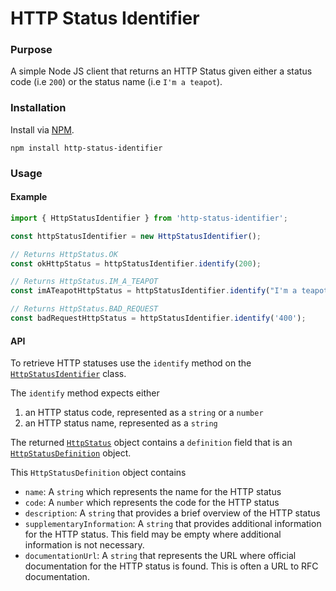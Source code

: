 # HTTP Status Identifier

### Purpose
A simple Node JS client that returns an HTTP Status given either a status code (i.e `200`) or the status name (i.e `I'm a teapot`).

### Installation
Install via [NPM](https://www.npmjs.com/package/http-status-identifier).
```
npm install http-status-identifier
```

### Usage

#### Example
```javascript
import { HttpStatusIdentifier } from 'http-status-identifier';

const httpStatusIdentifier = new HttpStatusIdentifier();

// Returns HttpStatus.OK
const okHttpStatus = httpStatusIdentifier.identify(200);

// Returns HttpStatus.IM_A_TEAPOT
const imATeapotHttpStatus = httpStatusIdentifier.identify("I'm a teapot");

// Returns HttpStatus.BAD_REQUEST
const badRequestHttpStatus = httpStatusIdentifier.identify('400');
```

#### API
To retrieve HTTP statuses use the `identify` method on the  [`HttpStatusIdentifier`](https://github.com/jaebradley/http-status-code-definition-identifier/blob/master/src/services/HttpStatusIdentifier.js) class.

The `identify` method expects either
1. an HTTP status code, represented as a `string` or a `number`
2. an HTTP status name, represented as a `string`

The returned [`HttpStatus`](https://github.com/jaebradley/http-status-code-definition-identifier/blob/master/src/data/HttpStatus.js) object contains a `definition` field that is an [`HttpStatusDefinition`](https://github.com/jaebradley/http-status-code-definition-identifier/blob/master/src/data/HttpStatusDefinition.js) object.

This `HttpStatusDefinition` object contains
* `name`: A `string` which represents the name for the HTTP status
* `code`: A `number` which represents the code for the HTTP status
* `description`: A `string` that provides a brief overview of the HTTP status
* `supplementaryInformation`: A `string` that provides additional information for the HTTP status. This field may be empty where additional information is not necessary.
* `documentationUrl`: A `string` that represents the URL where official documentation for the HTTP status is found. This is often a URL to RFC documentation.
